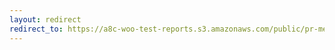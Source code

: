 ```yaml
---
layout: redirect
redirect_to: https://a8c-woo-test-reports.s3.amazonaws.com/public/pr-merge/37614/e2e/index.html
---
```

